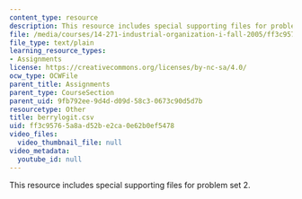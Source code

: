 ```yaml
---
content_type: resource
description: This resource includes special supporting files for problem set 2.
file: /media/courses/14-271-industrial-organization-i-fall-2005/ff3c95765a8ad52be2ca0e62b0ef5478_berrylogit.csv
file_type: text/plain
learning_resource_types:
- Assignments
license: https://creativecommons.org/licenses/by-nc-sa/4.0/
ocw_type: OCWFile
parent_title: Assignments
parent_type: CourseSection
parent_uid: 9fb792ee-9d4d-d09d-58c3-0673c90d5d7b
resourcetype: Other
title: berrylogit.csv
uid: ff3c9576-5a8a-d52b-e2ca-0e62b0ef5478
video_files:
  video_thumbnail_file: null
video_metadata:
  youtube_id: null
---
```

This resource includes special supporting files for problem set 2.